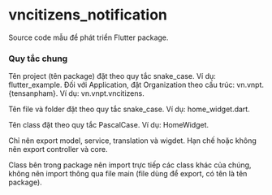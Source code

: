 # vncitizens_notification

Source code mẫu để phát triển Flutter package.

### Quy tắc chung

Tên project (tên package) đặt theo quy tắc snake_case. Ví dụ: flutter_example. Đối với Application,
đặt Organization theo cấu trúc: vn.vnpt.{tensanpham}. Ví dụ: vn.vnpt.vncitizens.

Tên file và folder đặt theo quy tắc snake_case. Ví dụ: home_widget.dart.

Tên class đặt theo quy tắc PascalCase. Ví dụ: HomeWidget.

Chỉ nên export model, service, translation và wigdet. Hạn chế hoặc không nên export controller và
core.

Class bên trong package nên import trực tiếp các class khác của chúng, không nên import thông qua
file main (file dùng để export, có tên là tên package).